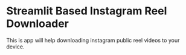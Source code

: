 # Streamlit Based Instagram Reel Downloader

This is app will help downloading instagram public reel videos to your device.
